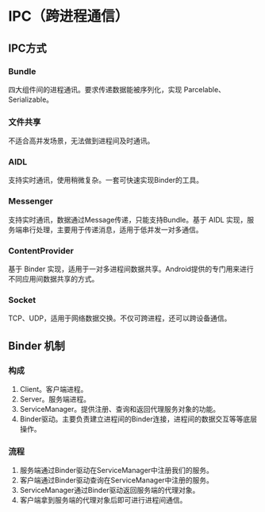 # IPC（跨进程通信）

## IPC方式

### Bundle

四大组件间的进程通讯。要求传递数据能被序列化，实现 Parcelable、Serializable。

### 文件共享

不适合高并发场景，无法做到进程间及时通讯。

### AIDL

支持实时通讯，使用稍微复杂。一套可快速实现Binder的工具。

### Messenger

支持实时通讯，数据通过Message传递，只能支持Bundle。基于 AIDL 实现，服务端串行处理，主要用于传递消息，适用于低并发一对多通信。

### ContentProvider

基于 Binder 实现，适用于一对多进程间数据共享。Android提供的专门用来进行不同应用间数据共享的方式。

### Socket

TCP、UDP，适用于网络数据交换。不仅可跨进程，还可以跨设备通信。

## Binder 机制

### 构成

1. Client。客户端进程。
2. Server。服务端进程。
3. ServiceManager。提供注册、查询和返回代理服务对象的功能。
4. Binder驱动。主要负责建立进程间的Binder连接，进程间的数据交互等等底层操作。

### 流程

1. 服务端通过Binder驱动在ServiceManager中注册我们的服务。
2. 客户端通过Binder驱动查询在ServiceManager中注册的服务。
3. ServiceManager通过Binder驱动返回服务端的代理对象。
4. 客户端拿到服务端的代理对象后即可进行进程间通信。
